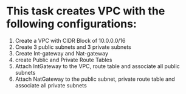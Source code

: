 # This task creates VPC with the following configurations:
1. Create a VPC with CIDR Block of 10.0.0.0/16
2. Create 3 public subnets and 3 private subnets
3. Create Int-gateway and Nat-gateway 
4. create Public and Private Route Tables
5. Attach IntGateway to the VPC, route table and associate all public subnets
6. Attach NatGateway to the public subnet, private route table and associate all private subnets